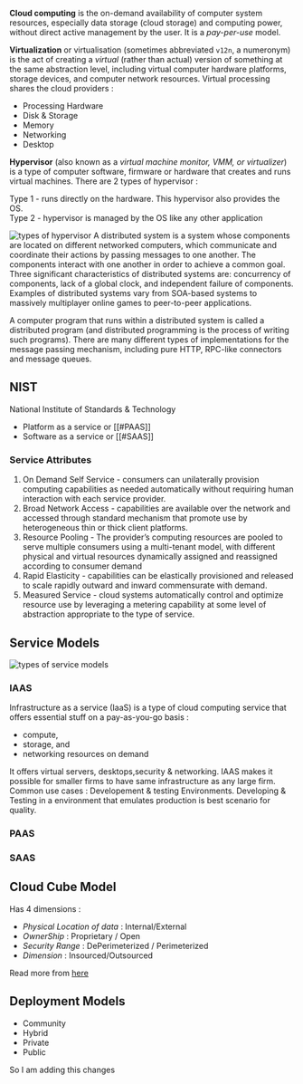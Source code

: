 
**Cloud computing** is the on-demand availability of computer system resources, especially data storage (cloud storage) and computing power, without direct active management by the user. It is a _pay-per-use_ model.

**Virtualization** or virtualisation (sometimes abbreviated `v12n`, a numeronym) is the act of creating a *virtual* (rather than actual) version of something at the same abstraction level, including virtual computer hardware platforms, storage devices, and computer network resources.
Virtual processing shares the cloud providers :

- Processing Hardware
- Disk & Storage
- Memory
- Networking
- Desktop

**Hypervisor** (also known as a _virtual machine monitor, VMM, or virtualizer_) is a type of computer software, firmware or hardware that creates and runs virtual machines. There are 2 types of hypervisor :

Type 1 - runs directly on the hardware. This hypervisor also provides the OS.  
Type 2 - hypervisor is managed by the OS like any other application

![types of hypervisor](/assets/images/20220917075011-1.png)
A distributed system is a system whose components are located on different networked computers, which communicate and coordinate their actions by passing messages to one another. The components interact with one another in order to achieve a common goal. Three significant characteristics of distributed systems are: concurrency of components, lack of a global clock, and independent failure of components. Examples of distributed systems vary from SOA-based systems to massively multiplayer online games to peer-to-peer applications.

A computer program that runs within a distributed system is called a distributed program (and distributed programming is the process of writing such programs). There are many different types of implementations for the message passing mechanism, including pure HTTP, RPC-like connectors and message queues.

## NIST

National Institute of Standards & Technology

- Platform as a service or [[#PAAS]]
- Software as a service or [[#SAAS]]

### Service Attributes

1. On Demand Self Service - consumers can unilaterally provision computing capabilities as needed automatically without requiring human interaction with each service provider.
2. Broad Network Access - capabilities are available over the network and accessed through standard mechanism that promote use by heterogeneous thin or thick client platforms.
3. Resource Pooling - The provider’s computing resources are pooled to serve multiple consumers using a multi-tenant model, with different physical and virtual resources dynamically assigned and reassigned according to consumer demand
4. Rapid Elasticity - capabilities can be elastically provisioned and released to scale rapidly outward and inward commensurate with demand.
5. Measured Service - cloud systems automatically control and optimize resource use by leveraging a metering capability at some level of abstraction appropriate to the type of service.

## Service Models

![types of service models](/assets/images/20220914103824.png)

### IAAS

Infrastructure as a service (IaaS) is a type of cloud computing service that offers essential stuff on a pay-as-you-go basis :

- compute,
- storage, and
- networking resources on demand

It offers virtual servers, desktops,security & networking. IAAS makes it possible for smaller firms to have same infrastructure as any large firm.
Common use cases : Developement & testing Environments. Developing & Testing in a environment that emulates production is best scenario for quality.

### PAAS

### SAAS

## Cloud Cube Model

Has 4 dimensions :

- _Physical Location of data_ : Internal/External
- _OwnerShip_ : Proprietary / Open
- _Security Range_ : DePerimeterized / Perimeterized
- _Dimension_ : Insourced/Outsourced

Read more from [here](https://data-flair.training/blogs/cloud-cube-model/)

## Deployment Models

- Community
- Hybrid
- Private
- Public

So I am adding this changes
